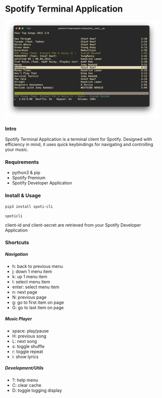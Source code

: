 # Spotify Terminal Application

![Spoti-CLI Preview](https://github.com/joeysnclr/spoti-cli/blob/dev/screenshot.png?raw=true)

### Intro

Spotify Terminal Application is a terminal client for Spotify. Designed with efficiency in mind, it uses quick keybindings for navigating and controlling your music.

### Requirements

- python3 & pip
- Spotify Premium
- Spotify Developer Application

### Install & Usage

`pip3 install spoti-cli`

`spoticli`

client-id and client-secret are retrieved from your Spotify Developer Application

### Shortcuts

##### Navigation

- h: back to previous menu
- j: down 1 menu item
- k: up 1 menu item
- l: select menu item
- enter: select menu item
- n: next page
- N: previous page
- g: go to first item on page
- G: go to last item on page

##### Music Player

- space: play/pause
- H: previous song
- L: next song
- s: toggle shuffle
- r: toggle repeat
- i: show lyrics

##### Development/Utils

- ?: help menu
- C: clear cache
- D: toggle logging display

